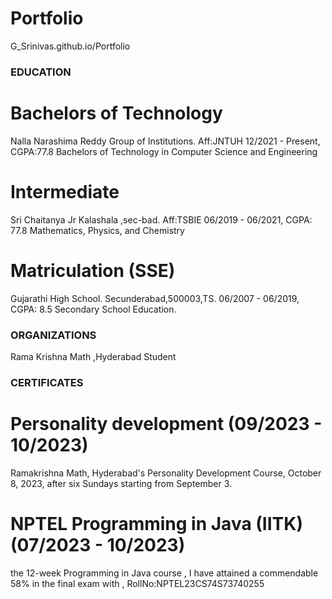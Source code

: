 # Portfolio
G_Srinivas.github.io/Portfolio

### EDUCATION
# Bachelors of Technology
Nalla Narashima Reddy Group of Institutions. Aff:JNTUH
12/2021 - Present, CGPA:77.8
Bachelors of Technology in Computer Science and Engineering
# Intermediate
Sri Chaitanya Jr Kalashala ,sec-bad. Aff:TSBIE
06/2019 - 06/2021, CGPA: 77.8
Mathematics, Physics, and Chemistry

# Matriculation (SSE)
Gujarathi High School. Secunderabad,500003,TS. 
06/2007 - 06/2019, CGPA: 8.5
Secondary School Education.
### ORGANIZATIONS
Rama Krishna Math ,Hyderabad
Student

### CERTIFICATES
# Personality development (09/2023 - 10/2023)
  Ramakrishna Math, Hyderabad's Personality Development Course, October 8, 2023, after six Sundays starting from September 3. 
# NPTEL Programming in Java (IITK) (07/2023 - 10/2023)
  the 12-week Programming in Java course , I have attained a commendable 58% in the final exam with , RollNo:NPTEL23CS74S73740255
